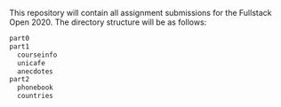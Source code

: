 This repository will contain all assignment submissions for the Fullstack Open 2020. The directory structure will be as follows: 

```bash
part0
part1
  courseinfo
  unicafe
  anecdotes
part2
  phonebook
  countries
```